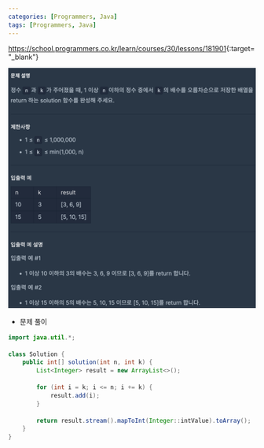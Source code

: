 ```yaml
---
categories: [Programmers, Java]
tags: [Programmers, Java] 
---
```


<https://school.programmers.co.kr/learn/courses/30/lessons/181901>{:target="_blank"}

![문제](/assets/img/programmers/java/%EB%B0%B0%EC%97%B4_%EB%A7%8C%EB%93%A4%EA%B8%B01.png)

- 문제 풀이

```java
import java.util.*;

class Solution {
    public int[] solution(int n, int k) {
        List<Integer> result = new ArrayList<>();

        for (int i = k; i <= n; i += k) {
            result.add(i);
        }

        return result.stream().mapToInt(Integer::intValue).toArray();
    }
}
```

